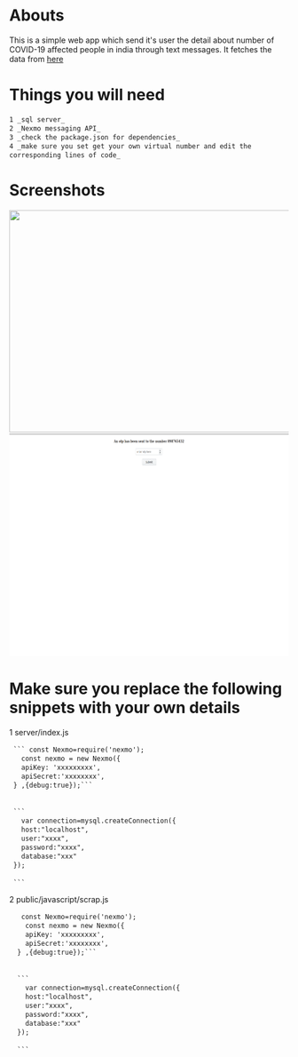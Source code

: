# Abouts
  This is a simple web app which send it's user the detail about number of COVID-19 affected people in india through 
   text messages.
   It fetches the data from [here](https://www.worldometers.info/coronavirus/country/india/)


  # Things you will need
    1 _sql server_
    2 _Nexmo messaging API_
    3 _check the package.json for dependencies_
    4 _make sure you set get your own virtual number and edit the corresponding lines of code_
    
# Screenshots
<img src="public/images/homepage.png" height="400" width="800">
<img src="public/images/otp.png" height="400" width="800">

# Make sure you replace the following snippets with your own details
  1 server/index.js
     
     ``` const Nexmo=require('nexmo');
       const nexmo = new Nexmo({
       apiKey: 'xxxxxxxxx',
       apiSecret:'xxxxxxxx',
     } ,{debug:true});```
     
  
     ```
       var connection=mysql.createConnection({
       host:"localhost",
       user:"xxxx",
       password:"xxxx",
       database:"xxx"
     });
       
     ```
   2 public/javascript/scrap.js
   ``` 
      const Nexmo=require('nexmo');
       const nexmo = new Nexmo({
       apiKey: 'xxxxxxxxx',
       apiSecret:'xxxxxxxx',
     } ,{debug:true});```
     
  
     ```
       var connection=mysql.createConnection({
       host:"localhost",
       user:"xxxx",
       password:"xxxx",
       database:"xxx"
     });
       
     ```
   
